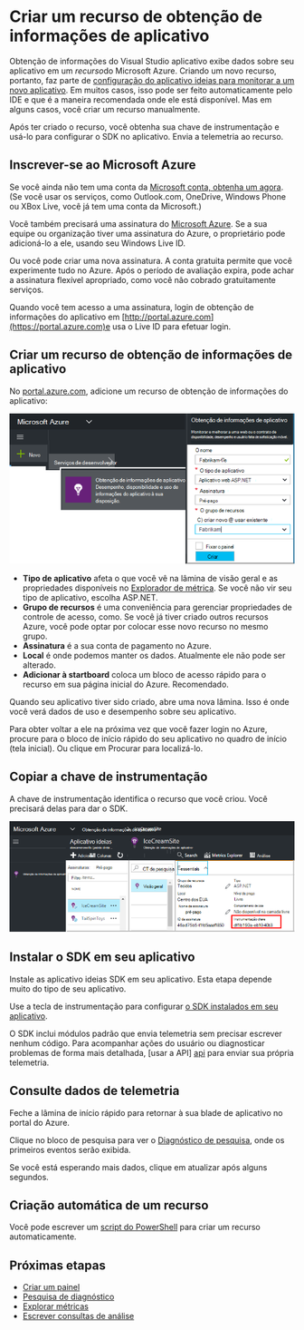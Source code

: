 <properties 
    pageTitle="Criar um novo recurso de obtenção de informações de aplicativo | Microsoft Azure" 
    description="Configure o monitoramento de obtenção de informações do aplicativo para um novo aplicativo ao vivo. Abordagem baseada na Web." 
    services="application-insights" 
    documentationCenter=""
    authors="alancameronwills" 
    manager="douge"/>

<tags 
    ms.service="application-insights" 
    ms.workload="tbd" 
    ms.tgt_pltfrm="ibiza" 
    ms.devlang="na" 
    ms.topic="article" 
    ms.date="08/26/2016" 
    ms.author="awills"/>

# <a name="create-an-application-insights-resource"></a>Criar um recurso de obtenção de informações de aplicativo

Obtenção de informações do Visual Studio aplicativo exibe dados sobre seu aplicativo em um *recurso*do Microsoft Azure. Criando um novo recurso, portanto, faz parte de [configuração do aplicativo ideias para monitorar a um novo aplicativo][start]. Em muitos casos, isso pode ser feito automaticamente pelo IDE e que é a maneira recomendada onde ele está disponível. Mas em alguns casos, você criar um recurso manualmente.

Após ter criado o recurso, você obtenha sua chave de instrumentação e usá-lo para configurar o SDK no aplicativo. Envia a telemetria ao recurso.

## <a name="sign-up-to-microsoft-azure"></a>Inscrever-se ao Microsoft Azure

Se você ainda não tem uma conta da [Microsoft conta, obtenha um agora](http://live.com). (Se você usar os serviços, como Outlook.com, OneDrive, Windows Phone ou XBox Live, você já tem uma conta da Microsoft.)

Você também precisará uma assinatura do [Microsoft Azure](http://azure.com). Se a sua equipe ou organização tiver uma assinatura do Azure, o proprietário pode adicioná-lo a ele, usando seu Windows Live ID.

Ou você pode criar uma nova assinatura. A conta gratuita permite que você experimente tudo no Azure. Após o período de avaliação expira, pode achar a assinatura flexível apropriado, como você não cobrado gratuitamente serviços. 

Quando você tem acesso a uma assinatura, login de obtenção de informações do aplicativo em [http://portal.azure.com](https://portal.azure.com)e usa o Live ID para efetuar login.


## <a name="create-an-application-insights-resource"></a>Criar um recurso de obtenção de informações de aplicativo
  

No [portal.azure.com](https://portal.azure.com), adicione um recurso de obtenção de informações do aplicativo:

![Clique em ideias de novo, o aplicativos](./media/app-insights-create-new-resource/01-new.png)


* **Tipo de aplicativo** afeta o que você vê na lâmina de visão geral e as propriedades disponíveis no [Explorador de métrica][metrics]. Se você não vir seu tipo de aplicativo, escolha ASP.NET.
* **Grupo de recursos** é uma conveniência para gerenciar propriedades de controle de acesso, como. Se você já tiver criado outros recursos Azure, você pode optar por colocar esse novo recurso no mesmo grupo.
* **Assinatura** é a sua conta de pagamento no Azure.
* **Local** é onde podemos manter os dados. Atualmente ele não pode ser alterado.
* **Adicionar à startboard** coloca um bloco de acesso rápido para o recurso em sua página inicial do Azure. Recomendado.

Quando seu aplicativo tiver sido criado, abre uma nova lâmina. Isso é onde você verá dados de uso e desempenho sobre seu aplicativo. 

Para obter voltar a ele na próxima vez que você fazer login no Azure, procure para o bloco de início rápido do seu aplicativo no quadro de início (tela inicial). Ou clique em Procurar para localizá-lo.


## <a name="copy-the-instrumentation-key"></a>Copiar a chave de instrumentação

A chave de instrumentação identifica o recurso que você criou. Você precisará delas para dar o SDK.

![Clique em Essentials, a chave de instrumentação, CTRL + C](./media/app-insights-create-new-resource/02-props.png)

## <a name="install-the-sdk-in-your-app"></a>Instalar o SDK em seu aplicativo

Instale as aplicativo ideias SDK em seu aplicativo. Esta etapa depende muito do tipo de seu aplicativo. 

Use a tecla de instrumentação para configurar [o SDK instalados em seu aplicativo][start].

O SDK inclui módulos padrão que envia telemetria sem precisar escrever nenhum código. Para acompanhar ações do usuário ou diagnosticar problemas de forma mais detalhada, [usar a API] [ api] para enviar sua própria telemetria.


## <a name="monitor"></a>Consulte dados de telemetria

Feche a lâmina de início rápido para retornar à sua blade de aplicativo no portal do Azure.

Clique no bloco de pesquisa para ver o [Diagnóstico de pesquisa][diagnostic], onde os primeiros eventos serão exibida. 

Se você está esperando mais dados, clique em atualizar após alguns segundos.

## <a name="creating-a-resource-automatically"></a>Criação automática de um recurso

Você pode escrever um [script do PowerShell](app-insights-powershell-script-create-resource.md) para criar um recurso automaticamente.

## <a name="next-steps"></a>Próximas etapas

* [Criar um painel](app-insights-dashboards.md)
* [Pesquisa de diagnóstico](app-insights-diagnostic-search.md)
* [Explorar métricas](app-insights-metrics-explorer.md)
* [Escrever consultas de análise](app-insights-analytics.md)


<!--Link references-->

[api]: app-insights-api-custom-events-metrics.md
[diagnostic]: app-insights-diagnostic-search.md
[metrics]: app-insights-metrics-explorer.md
[start]: app-insights-overview.md

 